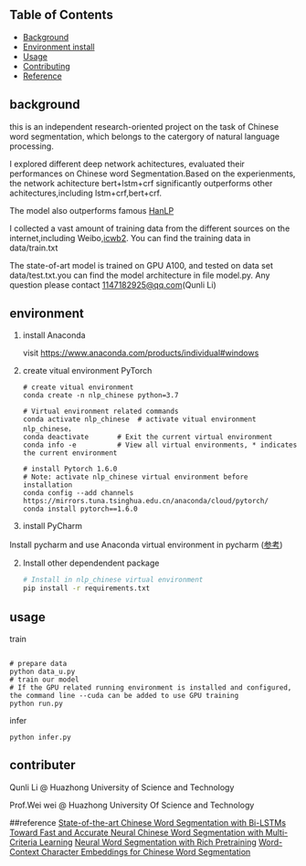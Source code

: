 ## Table of Contents

- [Background](#background)
- [Environment install](#environment)
- [Usage](#usage)
- [Contributing](#contributer)
- [Reference](#reference)

## background
this is an independent research-oriented project on the task of Chinese word segmentation, which belongs to the catergory of natural language processing.

I explored  different deep network achitectures, evaluated their  performances on Chinese word Segmentation.Based on the  experienments, the network achitecture bert+lstm+crf  significantly outperforms other achitectures,including lstm+crf,bert+crf.

The model also outperforms famous [HanLP](https://www.hanlp.com/product-pos.html)

I  collected a vast amount of training data from the different sources on the internet,including Weibo,[icwb2](http://sighan.cs.uchicago.edu/bakeoff2005/). You can find the training data in data/train.txt

The state-of-art model  is trained on GPU A100, and tested on data set data/test.txt.you can find the model architecture in file model.py. Any question please contact 1147182925@qq.com(Qunli Li) 



## environment

1. install Anaconda

   visit https://www.anaconda.com/products/individual#windows


2. create vitual environment PyTorch
    ```shell
    # create vitual environment
    conda create -n nlp_chinese python=3.7	

    # Virtual environment related commands
    conda activate nlp_chinese  # activate vitual environment nlp_chinese，
    conda deactivate       # Exit the current virtual environment
    conda info -e          # View all virtual environments, * indicates the current environment

    # install Pytorch 1.6.0 
    # Note: activate nlp_chinese virtual environment before installation
    conda config --add channels https://mirrors.tuna.tsinghua.edu.cn/anaconda/cloud/pytorch/
    conda install pytorch==1.6.0
    ```


1. install PyCharm

  Install pycharm and use Anaconda virtual environment in pycharm (<a href="https://jingyan.baidu.com/article/f3e34a12e7b015f5eb653523.html">参考</a>)

2. Install other dependendent package

   ```sh
   # Install in nlp_chinese virtual environment
   pip install -r requirements.txt
   ```

## usage
 train

   ```
   
   # prepare data
   python data_u.py
   # train our model 
   # If the GPU related running environment is installed and configured, the command line --cuda can be added to use GPU training
   python run.py
   ```

 infer

   ```shell
   python infer.py
   ```

## contributer
Qunli Li @ Huazhong University of Science and Technology

Prof.Wei wei @ Huazhong University Of Science and Technology

##reference
[State-of-the-art Chinese Word Segmentation with Bi-LSTMs](https://aclanthology.org/D18-1529/)
[Toward Fast and Accurate Neural Chinese Word Segmentation with Multi-Criteria Learning](https://arxiv.org/pdf/1903.04190.pdf)
[Neural Word Segmentation with Rich Pretraining](https://aclanthology.org/P17-1078/)
[Word-Context Character Embeddings for Chinese Word Segmentation](https://aclanthology.org/D17-1079/)

   
